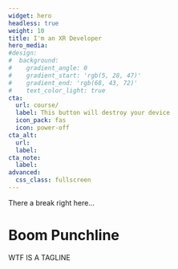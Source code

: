 ```yaml
---
widget: hero
headless: true
weight: 10
title: I'm an XR Developer
hero_media: 
#design:
#  background:
#    gradient_angle: 0
#    gradient_start: 'rgb(5, 28, 47)'
#    gradient_end: 'rgb(68, 43, 72)'
#    text_color_light: true
cta:
  url: course/
  label: This button will destroy your device
  icon_pack: fas
  icon: power-off
cta_alt:
  url:
  label:
cta_note:
  label:
advanced:
  css_class: fullscreen
---
```


<div id="particles-js"></div>
<div class="particleback"></div>
<!--div id="tsparticles"></div-->
<!--div class="videobox" >
<div id="player"></div>
</div-->
<!--script>
  var tag = document.createElement('script');
        tag.src = "https://www.youtube.com/iframe_api";
        var firstScriptTag = document.getElementsByTagName('script')[0];
        firstScriptTag.parentNode.insertBefore(tag, firstScriptTag);
        var player;
        function onYouTubeIframeAPIReady() {
          player = new YT.Player('player', {
          height: '360',
          width: '640',
          videoId: 'zsAvdJypnj8',
          host: 'http://www.youtube-nocookie.com',//privacy mode
          playerVars: { 'controls': 0, //hide controls
                       'autohide': 1,
                       'modestbranding': 1, //hide brand
                       'showinfo': 0, //hide video info
                       'mute' : 1 //video is muted
                      },
          events: {
            'onReady': onPlayerReady,
            'onStateChange': onPlayerStateChange
          }
        });
        }
        function onPlayerReady(event) {
          goToStart(event);
        }
        function onPlayerStateChange(event) {
          var tm = player.getCurrentTime();
          if (event.data == YT.PlayerState.ENDED) {
            goToStart(event);
          }
        }
        function goToStart(event) {
          event.target.seekTo(0,1);
          player.playVideo();
        }
</script-->
There a break right here...

<!--a class="github-button" href="https://github.com/wowchemy/wowchemy-hugo-modules" data-icon="octicon-star" data-size="large" data-show-count="true" aria-label="Star Wowchemy Website Builder for Hugo">Star Wowchemy Website Builder for Hugo</a-->

<!--a class="github-button" href="https://github.com/wowchemy/starter-hugo-online-course" data-icon="octicon-star" data-size="large" data-show-count="true" aria-label="Star the Online Course template">Star the Online Course template</a>
<script async defer src="https://buttons.github.io/buttons.js"></script-->

<div class="headline">
<h1 class="punchline">
    Boom Punchline
</h1>
<p class="tagline">
WTF IS A TAGLINE
</p>
</div>
<!--script>
//particlesJS.load('particles-js', 'assets/particlesjs-config.json', function() {
  //console.log('callback - particles.js config loaded');
//});
</script-->
<script>
  particlesJS.load('particles-js', 'assets/particlesjs0.json', function() {
  console.log('callback - particles.js config loaded');
});
</script>
<script>
		ScrollReveal().reveal('.headline', { delay: 500 });
    ScrollReveal().reveal('.tagline', { delay: 1500 });
    ScrollReveal().reveal('.punchline', { delay: 2000 });
</script>
